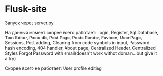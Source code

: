 # Flusk-site
Запуск через server.py

На данный момент скорее всего работает:
Login,
Register,
Sql Database,
Text Editor,
Posts db,
Post Page,
Posts Render,
Favicon,
User Page,
Sessions,
Post adding,
Cleaning from code symbols in input,
Password hash encoding,
404 handler,
About page,
Centralized Header,
Centralized Styles
Forgot Password with email(doesn't work withot domain...but give it a try)

Скорее всего не работает:
User profile editing

